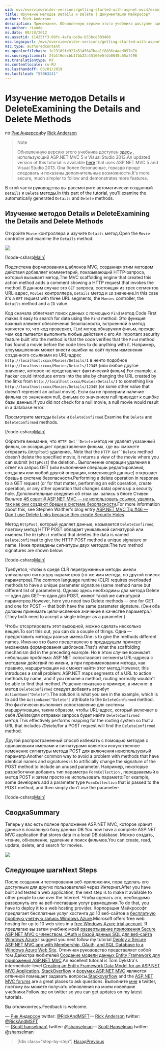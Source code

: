 ```yaml
---
uid: mvc/overview/older-versions/getting-started-with-aspnet-mvc4/examining-the-details-and-delete-methods
title: Изучение методов Details и Delete | Документация Майкрософт
author: Rick-Anderson
description: Примечание. Обновленную версию этого учебника доступен здесь, использующий ASP.NET MVC 5 и Visual Studio 2013. Это более безопасное и гораздо проще выполнить и демонстрационных версий...
ms.author: riande
ms.date: 08/28/2012
ms.assetid: 11425ff3-09fc-4efa-be9a-b53bce503460
msc.legacyurl: /mvc/overview/older-versions/getting-started-with-aspnet-mvc4/examining-the-details-and-delete-methods
msc.type: authoredcontent
ms.openlocfilehash: 1e23189fe927a5145647baa1f8886c4aed057b78
ms.sourcegitcommit: 24b1f6decbb17bb22a45166e5fdb0845c65af498
ms.translationtype: MT
ms.contentlocale: ru-RU
ms.lasthandoff: 03/01/2019
ms.locfileid: "57063241"
---
```

<a name="examining-the-details-and-delete-methods"></a><span data-ttu-id="e46d1-104">Изучение методов Details и Delete</span><span class="sxs-lookup"><span data-stu-id="e46d1-104">Examining the Details and Delete Methods</span></span>
====================
<span data-ttu-id="e46d1-105">по [Рик Андерсон]((https://twitter.com/RickAndMSFT))</span><span class="sxs-lookup"><span data-stu-id="e46d1-105">by [Rick Anderson]((https://twitter.com/RickAndMSFT))</span></span>

> > [!NOTE]
> > <span data-ttu-id="e46d1-106">Обновленную версию этого учебника доступен [здесь](../../getting-started/introduction/getting-started.md) , использующий ASP.NET MVC 5 и Visual Studio 2013.</span><span class="sxs-lookup"><span data-stu-id="e46d1-106">An updated version of this tutorial is available [here](../../getting-started/introduction/getting-started.md) that uses ASP.NET MVC 5 and Visual Studio 2013.</span></span> <span data-ttu-id="e46d1-107">Она более безопасные, гораздо проще следовать и показаны дополнительные возможности.</span><span class="sxs-lookup"><span data-stu-id="e46d1-107">It's more secure, much simpler to follow and demonstrates more features.</span></span>


<span data-ttu-id="e46d1-108">В этой части руководства вы рассмотрите автоматически созданный `Details` и `Delete` методы.</span><span class="sxs-lookup"><span data-stu-id="e46d1-108">In this part of the tutorial, you'll examine the automatically generated `Details` and `Delete` methods.</span></span>

## <a name="examining-the-details-and-delete-methods"></a><span data-ttu-id="e46d1-109">Изучение методов Details и Delete</span><span class="sxs-lookup"><span data-stu-id="e46d1-109">Examining the Details and Delete Methods</span></span>

<span data-ttu-id="e46d1-110">Откройте `Movie` контроллера и изучите `Details` метод.</span><span class="sxs-lookup"><span data-stu-id="e46d1-110">Open the `Movie` controller and examine the `Details` method.</span></span>

![](examining-the-details-and-delete-methods/_static/image1.png)

[!code-csharp[Main](examining-the-details-and-delete-methods/samples/sample1.cs)]

<span data-ttu-id="e46d1-111">Подсистема формирования шаблонов MVC, созданная этим методом действия добавляет комментарий, показывающий HTTP-запроса, который вызывает метод.</span><span class="sxs-lookup"><span data-stu-id="e46d1-111">The MVC scaffolding engine that created this action method adds a comment showing a HTTP request that invokes the method.</span></span> <span data-ttu-id="e46d1-112">В данном случае это `GET` запроса, состоящая из трех сегментов URL-адрес, `Movies` контроллера, `Details` метод и `ID` значение.</span><span class="sxs-lookup"><span data-stu-id="e46d1-112">In this case it's a `GET` request with three URL segments, the `Movies` controller, the `Details` method and a `ID` value.</span></span>

<span data-ttu-id="e46d1-113">Код сначала облегчает поиск данных с помощью `Find` метод.</span><span class="sxs-lookup"><span data-stu-id="e46d1-113">Code First makes it easy to search for data using the `Find` method.</span></span> <span data-ttu-id="e46d1-114">Это функция важный элемент обеспечения безопасности, встроенной в метод является то, что код проверяет, `Find` метод обнаружил фильм, прежде чем код пытается выполнить любые действия с его.</span><span class="sxs-lookup"><span data-stu-id="e46d1-114">An important security feature built into the method is that the code verifies that the `Find` method has found a movie before the code tries to do anything with it.</span></span> <span data-ttu-id="e46d1-115">Например, злоумышленник может внести ошибки на сайт путем изменения созданного ссылками из URL-адрес `http://localhost:xxxx/Movies/Details/1` в нечто подобное `http://localhost:xxxx/Movies/Details/12345` (или любое другое значение, которое не представляет фактический фильм).</span><span class="sxs-lookup"><span data-stu-id="e46d1-115">For example, a hacker could introduce errors into the site by changing the URL created by the links from `http://localhost:xxxx/Movies/Details/1` to something like `http://localhost:xxxx/Movies/Details/12345` (or some other value that doesn't represent an actual movie).</span></span> <span data-ttu-id="e46d1-116">Если вы не проверили наличие фильма со значением null, фильма со значением null приведет к ошибке базы данных.</span><span class="sxs-lookup"><span data-stu-id="e46d1-116">If you did not check for a null movie, a null movie would result in a database error.</span></span>

<span data-ttu-id="e46d1-117">Просмотрите методы `Delete` и `DeleteConfirmed`.</span><span class="sxs-lookup"><span data-stu-id="e46d1-117">Examine the `Delete` and `DeleteConfirmed` methods.</span></span>

[!code-csharp[Main](examining-the-details-and-delete-methods/samples/sample2.cs?highlight=17)]

<span data-ttu-id="e46d1-118">Обратите внимание, что `HTTP Get``Delete` метод не удаляет указанный фильм, он возвращает представление фильма, где вы сможете отправить (`HttpPost`) удаление...</span><span class="sxs-lookup"><span data-stu-id="e46d1-118">Note that the `HTTP Get``Delete` method doesn't delete the specified movie, it returns a view of the movie where you can submit (`HttpPost`) the deletion..</span></span> <span data-ttu-id="e46d1-119">Выполнение операции удаления в ответ на запрос GET (или выполнение операции редактирования, создания или любой другой операции, изменяющей данные) открывает брешь в системе безопасности.</span><span class="sxs-lookup"><span data-stu-id="e46d1-119">Performing a delete operation in response to a GET request (or for that matter, performing an edit operation, create operation, or any other operation that changes data) opens up a security hole.</span></span> <span data-ttu-id="e46d1-120">Дополнительные сведения об этом см. запись в блоге Стивен Вальтер [46 совет # ASP.NET MVC — не использовать ссылки, удалить, так как они создают бреши в системе безопасности](http://stephenwalther.com/blog/archive/2009/01/21/asp.net-mvc-tip-46-ndash-donrsquot-use-delete-links-because.aspx).</span><span class="sxs-lookup"><span data-stu-id="e46d1-120">For more information about this, see Stephen Walther's blog entry [ASP.NET MVC Tip #46 — Don't use Delete Links because they create Security Holes](http://stephenwalther.com/blog/archive/2009/01/21/asp.net-mvc-tip-46-ndash-donrsquot-use-delete-links-because.aspx).</span></span>

<span data-ttu-id="e46d1-121">Метод `HttpPost`, который удаляет данные, называется `DeleteConfirmed`, поэтому метод HTTP POST обладает уникальной сигнатурой или именем.</span><span class="sxs-lookup"><span data-stu-id="e46d1-121">The `HttpPost` method that deletes the data is named `DeleteConfirmed` to give the HTTP POST method a unique signature or name.</span></span> <span data-ttu-id="e46d1-122">Ниже приведены сигнатуры двух методов:</span><span class="sxs-lookup"><span data-stu-id="e46d1-122">The two method signatures are shown below:</span></span>

[!code-csharp[Main](examining-the-details-and-delete-methods/samples/sample3.cs)]

<span data-ttu-id="e46d1-123">Требуется, чтобы в среде CLR перегруженные методы имели уникальную сигнатуру параметров (то же имя метода, но другой список параметров).</span><span class="sxs-lookup"><span data-stu-id="e46d1-123">The common language runtime (CLR) requires overloaded methods to have a unique parameter signature (same method name but different list of parameters).</span></span> <span data-ttu-id="e46d1-124">Однако здесь необходимы два метода Delete — один для GET--и один для POST, имеют такой же сигнатурой параметров.</span><span class="sxs-lookup"><span data-stu-id="e46d1-124">However, here you need two Delete methods -- one for GET and one for POST -- that both have the same parameter signature.</span></span> <span data-ttu-id="e46d1-125">(Они оба должны принимать целочисленное значение в качестве параметра.)</span><span class="sxs-lookup"><span data-stu-id="e46d1-125">(They both need to accept a single integer as a parameter.)</span></span>

<span data-ttu-id="e46d1-126">Чтобы отсортировать этот выходной, можно сделать несколько вещей.</span><span class="sxs-lookup"><span data-stu-id="e46d1-126">To sort this out, you can do a couple of things.</span></span> <span data-ttu-id="e46d1-127">Одна — предоставить методы разные имена.</span><span class="sxs-lookup"><span data-stu-id="e46d1-127">One is to give the methods different names.</span></span> <span data-ttu-id="e46d1-128">Именно это было представлено в предыдущем примере механизма формирования шаблонов.</span><span class="sxs-lookup"><span data-stu-id="e46d1-128">That's what the scaffolding mechanism did in the preceding example.</span></span> <span data-ttu-id="e46d1-129">Но в этом случае возникает небольшая проблема: ASP.NET сопоставляет сегменты URL-адреса с методами действий по имени, а при переименовании метода, как правило, маршрутизация не сможет найти этот метод.</span><span class="sxs-lookup"><span data-stu-id="e46d1-129">However, this introduces a small problem: ASP.NET maps segments of a URL to action methods by name, and if you rename a method, routing normally wouldn't be able to find that method.</span></span> <span data-ttu-id="e46d1-130">Решение показано в примере, а именно: в метод `DeleteConfirmed` следует добавить атрибут `ActionName("Delete")`.</span><span class="sxs-lookup"><span data-stu-id="e46d1-130">The solution is what you see in the example, which is to add the `ActionName("Delete")` attribute to the `DeleteConfirmed` method.</span></span> <span data-ttu-id="e46d1-131">Это фактически выполняет сопоставление для системы маршрутизации, таким образом, чтобы URL-адрес, который включает в себя <em>/Delete/</em>для отправки запроса будет найти `DeleteConfirmed` метод.</span><span class="sxs-lookup"><span data-stu-id="e46d1-131">This effectively performs mapping for the routing system so that a URL that includes <em>/Delete/</em>for a POST request will find the `DeleteConfirmed` method.</span></span>

<span data-ttu-id="e46d1-132">Другой распространенный способ избежать с помощью методов с одинаковыми именами и сигнатурами является искусственное изменение сигнатуры метода POST для включения неиспользуемый параметр.</span><span class="sxs-lookup"><span data-stu-id="e46d1-132">Another common way to avoid a problem with methods that have identical names and signatures is to artificially change the signature of the POST method to include an unused parameter.</span></span> <span data-ttu-id="e46d1-133">Например, некоторые разработчики добавить тип параметра `FormCollection` , передаваемый в метод POST и затем просто не использовать параметр:</span><span class="sxs-lookup"><span data-stu-id="e46d1-133">For example, some developers add a parameter type `FormCollection` that is passed to the POST method, and then simply don't use the parameter:</span></span>

[!code-csharp[Main](examining-the-details-and-delete-methods/samples/sample4.cs)]

## <a name="summary"></a><span data-ttu-id="e46d1-134">Сводка</span><span class="sxs-lookup"><span data-stu-id="e46d1-134">Summary</span></span>

<span data-ttu-id="e46d1-135">Теперь у вас есть полное приложение ASP.NET MVC, которое хранит данные в локальную базу данных DB.</span><span class="sxs-lookup"><span data-stu-id="e46d1-135">You now have a complete ASP.NET MVC application that stores data in a local DB database.</span></span> <span data-ttu-id="e46d1-136">Можно создать, чтение, обновление, удаление и поиск фильмов.</span><span class="sxs-lookup"><span data-stu-id="e46d1-136">You can create, read, update, delete, and search for movies.</span></span>

![](examining-the-details-and-delete-methods/_static/image2.png)

## <a name="next-steps"></a><span data-ttu-id="e46d1-137">Следующие шаги</span><span class="sxs-lookup"><span data-stu-id="e46d1-137">Next Steps</span></span>

<span data-ttu-id="e46d1-138">После создания и тестирования веб-приложения, пора сделать его доступным для других пользователей через Интернет.</span><span class="sxs-lookup"><span data-stu-id="e46d1-138">After you have built and tested a web application, the next step is to make it available to other people to use over the Internet.</span></span> <span data-ttu-id="e46d1-139">Чтобы сделать это, необходимо развернуть его на веб-поставщик услуг размещения.</span><span class="sxs-lookup"><span data-stu-id="e46d1-139">To do that, you have to deploy it to a web hosting provider.</span></span> <span data-ttu-id="e46d1-140">Корпорация Майкрософт предлагает бесплатные услуг хостинга до 10 веб-сайтов в [бесплатную пробную учетную запись Windows Azure](https://www.windowsazure.com/pricing/free-trial/?WT.mc_id=A443DD604).</span><span class="sxs-lookup"><span data-stu-id="e46d1-140">Microsoft offers free web hosting for up to 10 web sites in a [free Windows Azure trial account](https://www.windowsazure.com/pricing/free-trial/?WT.mc_id=A443DD604).</span></span> <span data-ttu-id="e46d1-141">Я предлагаю вы затем учебник моей [развертывание приложения Secure ASP.NET MVC с членством, OAuth и базой данных SQL для веб-сайта Windows Azure](https://docs.microsoft.com/aspnet/core/security/authorization/secure-data).</span><span class="sxs-lookup"><span data-stu-id="e46d1-141">I suggest you next follow my tutorial [Deploy a Secure ASP.NET MVC app with Membership, OAuth, and SQL Database to a Windows Azure Web Site](https://docs.microsoft.com/aspnet/core/security/authorization/secure-data).</span></span> <span data-ttu-id="e46d1-142">Отличная руководство представляет собой том Дайкстра любителей [Создание модели данных Entity Framework для приложения ASP.NET MVC](../../getting-started/getting-started-with-ef-using-mvc/creating-an-entity-framework-data-model-for-an-asp-net-mvc-application.md).</span><span class="sxs-lookup"><span data-stu-id="e46d1-142">An excellent tutorial is Tom Dykstra's intermediate-level [Creating an Entity Framework Data Model for an ASP.NET MVC Application](../../getting-started/getting-started-with-ef-using-mvc/creating-an-entity-framework-data-model-for-an-asp-net-mvc-application.md).</span></span> <span data-ttu-id="e46d1-143">[StackOverflow](http://stackoverflow.com/help) и [форумах ASP.NET MVC](https://forums.asp.net/1146.aspx) являются отличной помещает задавать вопросы.</span><span class="sxs-lookup"><span data-stu-id="e46d1-143">[Stackoverflow](http://stackoverflow.com/help) and the [ASP.NET MVC forums](https://forums.asp.net/1146.aspx) are a great places to ask questions.</span></span> <span data-ttu-id="e46d1-144">Выполните [мне](https://twitter.com/RickAndMSFT) в twitter, поэтому вы можете получать обновления на моем новейшие учебники.</span><span class="sxs-lookup"><span data-stu-id="e46d1-144">Follow [me](https://twitter.com/RickAndMSFT) on twitter so you can get updates on my latest tutorials.</span></span>

<span data-ttu-id="e46d1-145">Вы откликнитесь.</span><span class="sxs-lookup"><span data-stu-id="e46d1-145">Feedback is welcome.</span></span>

<span data-ttu-id="e46d1-146">— [Рик Андерсон](https://blogs.msdn.com/rickAndy) twitter: [@RickAndMSFT](https://twitter.com/RickAndMSFT)</span><span class="sxs-lookup"><span data-stu-id="e46d1-146">— [Rick Anderson](https://blogs.msdn.com/rickAndy) twitter: [@RickAndMSFT](https://twitter.com/RickAndMSFT)</span></span>  
<span data-ttu-id="e46d1-147">— [(Scott hanselman)](http://www.hanselman.com/blog/) twitter: [@shanselman](https://twitter.com/shanselman)</span><span class="sxs-lookup"><span data-stu-id="e46d1-147">— [Scott Hanselman](http://www.hanselman.com/blog/) twitter: [@shanselman](https://twitter.com/shanselman)</span></span>

> [!div class="step-by-step"]
> [<span data-ttu-id="e46d1-148">Назад</span><span class="sxs-lookup"><span data-stu-id="e46d1-148">Previous</span></span>](adding-validation-to-the-model.md)
